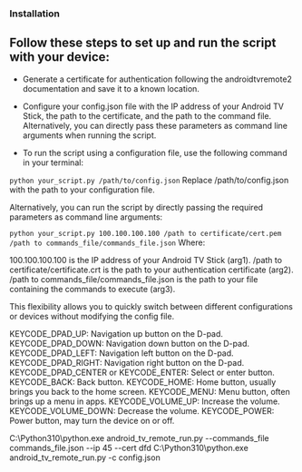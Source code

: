 ### Installation
## Follow these steps to set up and run the script with your device:

- Generate a certificate for authentication following the androidtvremote2 documentation and save it to a known location.

- Configure your config.json file with the IP address of your Android TV Stick, the path to the certificate, and the path to the command file. Alternatively, you can directly pass these parameters as command line arguments when running the script.

- To run the script using a configuration file, use the following command in your terminal:


```python your_script.py /path/to/config.json```
Replace /path/to/config.json with the path to your configuration file.

Alternatively, you can run the script by directly passing the required parameters as command line arguments:

```python your_script.py 100.100.100.100 /path to certificate/cert.pem /path to commands_file/commands_file.json```
Where:

100.100.100.100 is the IP address of your Android TV Stick (arg1).
/path to certificate/certificate.crt is the path to your authentication certificate (arg2).
/path to commands_file/commands_file.json is the path to your file containing the commands to execute (arg3).

This flexibility allows you to quickly switch between different configurations or devices without modifying the config file.




KEYCODE_DPAD_UP: Navigation up button on the D-pad.
KEYCODE_DPAD_DOWN: Navigation down button on the D-pad.
KEYCODE_DPAD_LEFT: Navigation left button on the D-pad.
KEYCODE_DPAD_RIGHT: Navigation right button on the D-pad.
KEYCODE_DPAD_CENTER or KEYCODE_ENTER: Select or enter button.
KEYCODE_BACK: Back button.
KEYCODE_HOME: Home button, usually brings you back to the home screen.
KEYCODE_MENU: Menu button, often brings up a menu in apps.
KEYCODE_VOLUME_UP: Increase the volume.
KEYCODE_VOLUME_DOWN: Decrease the volume.
KEYCODE_POWER: Power button, may turn the device on or off.

C:\Python310\python.exe android_tv_remote_run.py --commands_file commands_file.json --ip 45 --cert dfd
C:\Python310\python.exe android_tv_remote_run.py -c config.json